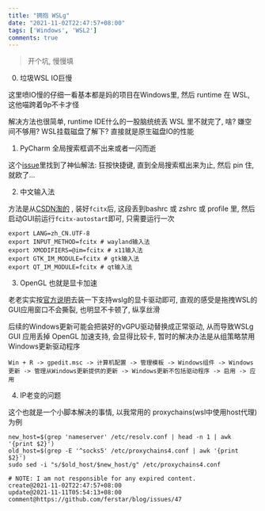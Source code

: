 ```yaml
---
title: "拥抱 WSLg"
date: "2021-11-02T22:47:57+08:00"
tags: ['Windows', 'WSL2']
comments: true
---
```


> 开个坑, 慢慢填

0. 垃圾WSL IO巨慢

这里喷IO慢的仔细一看基本都是妈的项目在Windows里, 然后 runtime 在 WSL, 这他喵跨着9p不卡才怪

解决方法也很简单, runtime IDE什么的一股脑统统丢 WSL 里不就完了, 啥? 嫌空间不够用? WSL挂载磁盘了解下? 直接就是原生磁盘IO的性能

1. PyCharm 全局搜索框调不出来或者一闪而逝

这个[issue](https://github.com/microsoft/wslg/issues/96#issuecomment-858257113)里找到了神仙解法: 狂按快捷键, 直到全局搜索框出来为止, 然后 pin 住, 就欧了...

2. 中文输入法

方法是从[CSDN淘的](https://blog.csdn.net/defrag257/article/details/117326000) , 装好`fcitx`后, 这段丢到bashrc 或 zshrc 或 profile 里, 然后启动GUI前运行`fcitx-autostart`即可, 只需要运行一次

```shell
export LANG=zh_CN.UTF-8
export INPUT_METHOD=fcitx # wayland输入法
export XMODIFIERS=@im=fcitx # x11输入法
export GTK_IM_MODULE=fcitx # gtk输入法
export QT_IM_MODULE=fcitx # qt输入法
```

3. OpenGL 也就是显卡加速

老老实实按[官方说明](https://github.com/microsoft/wslg#pre-requisites)去装一下支持wslg的显卡驱动即可, 直观的感受是拖拽WSL的GUI应用窗口不会撕裂, 也明显不卡顿了, 纵享丝滑

后续的Windows更新可能会把装好的vGPU驱动替换成正常驱动, 从而导致WSLg GUI 应用丢掉 OpenGL 加速支持, 会显得比较卡, 暂时的解决办法是从组策略禁用Windows更新驱动程序

`Win + R -> gpedit.msc -> 计算机配置 -> 管理模板 -> Windows组件 -> Windows更新 -> 管理从Windows更新提供的更新 -> Windows更新不包括驱动程序 -> 启用 -> 应用`

4. IP老变的问题

这个也就是一个小脚本解决的事情, 以我常用的 proxychains(wsl中使用host代理) 为例

```shell
new_host=$(grep 'nameserver' /etc/resolv.conf | head -n 1 | awk '{print $2}')
old_host=$(grep -E '^socks5' /etc/proxychains4.conf | awk '{print $2}')
sudo sed -i "s/$old_host/$new_host/g" /etc/proxychains4.conf
```



```
# NOTE: I am not responsible for any expired content.
create@2021-11-02T22:47:57+08:00
update@2021-11-11T05:54:13+08:00
comment@https://github.com/ferstar/blog/issues/47
```
